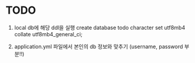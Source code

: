 # TODO

1. local db에 해당 ddl을 실행 
create database todo character set utf8mb4 collate utf8mb4_general_ci;

2. application.yml 파일에서 본인의 db 정보와 맞추기 (username, password 부분!!)